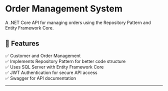 # Order Management System

A .NET Core API for managing orders using the Repository Pattern and Entity Framework Core.

## 🚀 Features
✅ Customer and Order Management  
✅ Implements Repository Pattern for better code structure  
✅ Uses SQL Server with Entity Framework Core  
✅ JWT Authentication for secure API access  
✅ Swagger for API documentation  

---
